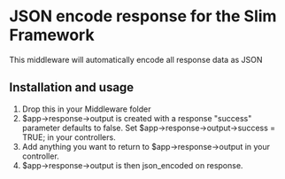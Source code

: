 # JSON encode response for the Slim Framework

This middleware will automatically encode all response data as JSON

## Installation and usage

1. Drop this in your Middleware folder
2. $app->response->output is created with a response "success" parameter defaults to false. Set $app->response->output->success = TRUE; in your controllers.
3. Add anything you want to return to $app->response->output in your controller.
4. $app->response->output is then json_encoded on response.
